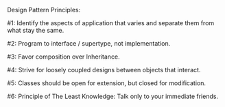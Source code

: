 Design Pattern Principles:

#1: Identify the aspects of application that varies and separate them from what stay the same.

#2: Program to interface / supertype, not implementation.

#3: Favor composition over Inheritance.

#4: Strive for loosely coupled designs between objects that interact.

#5: Classes should be open for extension, but closed for modification.

#6: Principle of The Least Knowledge: Talk only to your immediate friends.